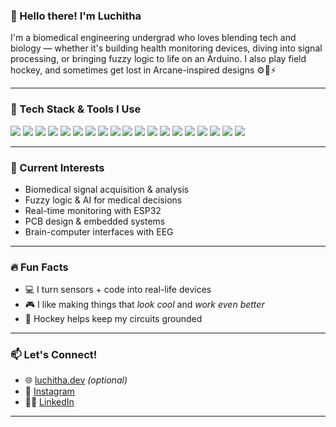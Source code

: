 ### 👋 Hello there! I'm Luchitha

I'm a biomedical engineering undergrad who loves blending tech and biology — whether it's building health monitoring devices, diving into signal processing, or bringing fuzzy logic to life on an Arduino. I also play field hockey, and sometimes get lost in Arcane-inspired designs ⚙️🧠⚡

---

### 🚀 Tech Stack & Tools I Use

<p align="left">
  <img src="https://img.shields.io/badge/Arduino-00979D?style=for-the-badge&logo=Arduino&logoColor=white"/>
  <img src="https://img.shields.io/badge/MATLAB-0076A8?style=for-the-badge&logo=mathworks&logoColor=white"/>
  <img src="https://img.shields.io/badge/Python-3776AB?style=for-the-badge&logo=python&logoColor=white"/>
  <img src="https://img.shields.io/badge/TensorFlow-FF6F00?style=for-the-badge&logo=TensorFlow&logoColor=white"/>
  <img src="https://img.shields.io/badge/Kaggle-20BEFF?style=for-the-badge&logo=Kaggle&logoColor=white"/>
  <img src="https://img.shields.io/badge/PyCharm-000000?style=for-the-badge&logo=PyCharm&logoColor=white"/>
  <img src="https://img.shields.io/badge/SolidWorks-E4211C?style=for-the-badge&logo=solidworks&logoColor=white"/>
  <img src="https://img.shields.io/badge/Altium%20Designer-FF6C00?style=for-the-badge&logoColor=white"/>
  <img src="https://img.shields.io/badge/Proteus-1F4D7A?style=for-the-badge&logoColor=white"/>
  <img src="https://img.shields.io/badge/LTspice-990000?style=for-the-badge&logoColor=white"/>
  <img src="https://img.shields.io/badge/Wokwi-30B8FF?style=for-the-badge&logoColor=white"/>
  <img src="https://img.shields.io/badge/KiCad-314CB0?style=for-the-badge&logo=KiCad&logoColor=white"/>
  <img src="https://img.shields.io/badge/VS%20Code-007ACC?style=for-the-badge&logo=visual-studio-code&logoColor=white"/>
  <img src="https://img.shields.io/badge/GitHub-181717?style=for-the-badge&logo=github&logoColor=white"/>
  <img src="https://img.shields.io/badge/Google%20Colab-F9AB00?style=for-the-badge&logo=google-colab&logoColor=white"/>
  <img src="https://img.shields.io/badge/C-A8B9CC?style=for-the-badge&logo=c&logoColor=white"/>
  <img src="https://img.shields.io/badge/C%2B%2B-00599C?style=for-the-badge&logo=cplusplus&logoColor=white"/>
  <img src="https://img.shields.io/badge/Quartus-FF6C00?style=for-the-badge&logo=Intel&logoColor=white"/>
  <img src="https://img.shields.io/badge/Fritzing-9A5B30?style=for-the-badge&logo=fritzing&logoColor=white"/>
</p>


---

### 🧠 Current Interests
- Biomedical signal acquisition & analysis
- Fuzzy logic & AI for medical decisions
- Real-time monitoring with ESP32
- PCB design & embedded systems
- Brain-computer interfaces with EEG

---

### 🔥 Fun Facts
- 💻 I turn sensors + code into real-life devices
- 🎮 I like making things that *look cool* and *work even better*
- 🏑 Hockey helps keep my circuits grounded

---

### 📫 Let's Connect!
- 🌐 [luchitha.dev](https://yourpersonalwebsite.com) *(optional)*
- 📸 [Instagram](https://instagram.com/yourhandle)
- 🧑‍🔬 [LinkedIn](https://linkedin.com/in/yourprofile)

---

